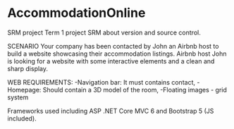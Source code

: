 # AccommodationOnline
 SRM project 
Term 1 project SRM about version and source control.

SCENARIO Your company has been contacted by John an Airbnb host to build a website showcasing their accommodation listings. Airbnb host John is looking for a website with some interactive elements and a clean and sharp display.

WEB REQUIREMENTS: -Navigation bar: It must contains contact, -Homepage: Should contain a 3D model of the room, -Floating images - grid system

Frameworks used including ASP .NET Core MVC 6 and Bootstrap 5 (JS included).

